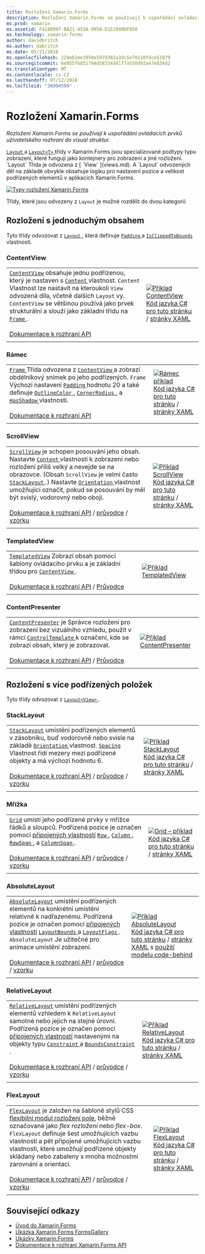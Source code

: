 ```yaml
---
title: Rozložení Xamarin.Forms
description: Rozložení Xamarin.Forms se používají k uspořádání ovládacích prvků uživatelského rozhraní do visual struktur. Tento článek uvádí rozložení součástí Xamarin.Forms.
ms.prod: xamarin
ms.assetid: F4180997-BA21-453A-9958-D1E2940DF050
ms.technology: xamarin-forms
author: davidbritch
ms.author: dabritch
ms.date: 05/21/2018
ms.openlocfilehash: 224eb2ee3958e5979382a3dc5e70110fdce51879
ms.sourcegitcommit: 6e955f6851794d58334d41f7a550d93a47e834d2
ms.translationtype: MT
ms.contentlocale: cs-CZ
ms.lasthandoff: 07/12/2018
ms.locfileid: "38994599"
---
```

# <a name="xamarinforms-layouts"></a>Rozložení Xamarin.Forms

_Rozložení Xamarin.Forms se používají k uspořádání ovládacích prvků uživatelského rozhraní do visual struktur._

[ `Layout` ](xref:Xamarin.Forms.Layout) a [ `Layout<T>` ](xref:Xamarin.Forms.Layout`1) třídy v Xamarin.Forms jsou specializované podtypy typu zobrazení, které fungují jako kontejnery pro zobrazení a jiné rozložení. `Layout` Třída je odvozena z [ `View` ](views.md). A `Layout` odvozených děl na základě obvykle obsahuje logiku pro nastavení pozice a velikost podřízených elementů v aplikacích Xamarin.Forms.

[![Typy rozložení Xamarin.Forms](layouts-images/layouts-sml.png "rozložení Xamarin.Forms typy")](layouts-images/layouts.png#lightbox "typy rozložení Xamarin.Forms")

Třídy, které jsou odvozeny z `Layout` je možné rozdělit do dvou kategorií:

## <a name="layouts-with-single-content"></a>Rozložení s jednoduchým obsahem

Tyto třídy odvozovat z [ `Layout` ](xref:Xamarin.Forms.Layout), která definuje [ `Padding` ](xref:Xamarin.Forms.Layout.Padding) a [ `IsClippedToBounds` ](xref:Xamarin.Forms.Layout.IsClippedToBounds) vlastnosti.

<a name="contentView" />

### <a name="contentview"></a>ContentView

|     |     |
| --- | --- |
| [`ContentView`](xref:Xamarin.Forms.ContentView) obsahuje jednu podřízenou, který je nastaven s [ `Content` ](xref:Xamarin.Forms.ContentView.Content) vlastnost. `Content` Vlastnost lze nastavit na kteroukoli `View` odvozená díla, včetně dalších `Layout` vy. `ContentView` se většinou používá jako prvek strukturální a slouží jako základní třídu na [ `Frame` ](#frame).<br /><br />[Dokumentace k rozhraní API](xref:Xamarin.Forms.ContentView) | [![Příklad ContentView](layouts-images/ContentView.png "ContentView příklad")](layouts-images/ContentView-Large.png#lightbox "ContentView příklad")<br />[Kód jazyka C# pro tuto stránku](https://github.com/xamarin/xamarin-forms-samples/blob/master/FormsGallery/FormsGallery/FormsGallery/CodeExamples/ContentViewDemoPage.cs) / [stránky XAML](https://github.com/xamarin/xamarin-forms-samples/blob/master/FormsGallery/FormsGallery/FormsGallery/XamlExamples/ContentViewDemoPage.xaml) |
|     |     |

<a named="frame" />

### <a name="frame"></a>Rámec

|     |     |
| --- | --- |
| [ `Frame` ](xref:Xamarin.Forms.Frame) Třída odvozena z [ `ContentView` ](#contentView) a zobrazí obdélníkový snímek po jeho podřízených. `Frame` Výchozí nastavení [ `Padding` ](xref:Xamarin.Forms.Layout.Padding) hodnotu 20 a také definuje [ `OutlineColor` ](xref:Xamarin.Forms.Frame.OutlineColor), [ `CornerRadius` ](xref:Xamarin.Forms.Frame.CornerRadius), a [ `HasShadow` ](xref:Xamarin.Forms.Frame.HasShadow)vlastnosti.<br /><br />[Dokumentace k rozhraní API](xref:Xamarin.Forms.Frame) | [![Rámec příklad](layouts-images/Frame.png "rámec příklad")](layouts-images/Frame-Large.png#lightbox "rámec příklad")<br />[Kód jazyka C# pro tuto stránku](https://github.com/xamarin/xamarin-forms-samples/blob/master/FormsGallery/FormsGallery/FormsGallery/CodeExamples/FrameDemoPage.cs) / [stránky XAML](https://github.com/xamarin/xamarin-forms-samples/blob/master/FormsGallery/FormsGallery/FormsGallery/XamlExamples/FrameDemoPage.xaml) |
|     |     |

<a name="scrollView" />

### <a name="scrollview"></a>ScrollView

|     |     |
| --- | --- |
| [`ScrollView`](xref:Xamarin.Forms.ScrollView) je schopen posouvání jeho obsah. Nastavte [ `Content` ](xref:Xamarin.Forms.ScrollView.Content) vlastnosti k zobrazení nebo rozložení příliš velký a nevejde se na obrazovce. (Obsah `ScrollView` je velmi často [ `StackLayout` ](#stackLayout).) Nastavte [ `Orientation` ](xref:Xamarin.Forms.ScrollView.Orientation) vlastnost umožňující označit, pokud se posouvání by měl být svislý, vodorovný nebo obojí.<br /><br />[Dokumentace k rozhraní API](xref:Xamarin.Forms.ScrollView) / [průvodce](~/xamarin-forms/user-interface/layouts/scroll-view.md) / [vzorku](https://developer.xamarin.com/samples/xamarin-forms/UserInterface/Layout/) | [![Příklad ScrollView](layouts-images/ScrollView.png "ScrollView příklad")](layouts-images/ScrollView-Large.png#lightbox "příklad ScrollView")<br />[Kód jazyka C# pro tuto stránku](https://github.com/xamarin/xamarin-forms-samples/blob/master/FormsGallery/FormsGallery/FormsGallery/CodeExamples/ScrollViewDemoPage.cs) / [stránky XAML](https://github.com/xamarin/xamarin-forms-samples/blob/master/FormsGallery/FormsGallery/FormsGallery/XamlExamples/ScrollViewDemoPage.xaml) |
|     |     |

### <a name="templatedview"></a>TemplatedView

|     |     |
| --- | --- |
| [`TemplatedView`](xref:Xamarin.Forms.TemplatedView) Zobrazí obsah pomocí šablony ovládacího prvku a je základní třídou pro [ `ContentView` ](#contentView).<br /><br />[Dokumentace k rozhraní API](xref:Xamarin.Forms.TemplatedView) / [Průvodce](~/xamarin-forms/app-fundamentals/templates/control-templates/index.md) | [![Příklad TemplatedView](layouts-images/TemplatedView.png "TemplatedView příklad")](layouts-images/TemplatedView.png#lightbox "TemplatedView příklad") |
|     |     |

### <a name="contentpresenter"></a>ContentPresenter

|     |     |
| --- | --- |
| [`ContentPresenter`](xref:Xamarin.Forms.ContentPresenter) je Správce rozložení pro zobrazení bez vizuálního vzhledu, použít v rámci [ `ControlTemplate` ](xref:Xamarin.Forms.ControlTemplate) k označení, kde se zobrazí obsah, který je zobrazovat.<br /><br />[Dokumentace k rozhraní API](xref:Xamarin.Forms.ContentPresenter) / [Průvodce](~/xamarin-forms/app-fundamentals/templates/control-templates/index.md) | [![Příklad ContentPresenter](layouts-images/ContentPresenter.png "ContentPresenter příklad")](layouts-images/ContentPresenter.png#lightbox "ContentPresenter příklad") |
|     |     |

## <a name="layouts-with-multiple-children"></a>Rozložení s více podřízených položek

Tyto třídy odvozovat z [ `Layout<View>` ](xref:Xamarin.Forms.Layout`1).

<a name="stackLayout" />

### <a name="stacklayout"></a>StackLayout

|     |     |
| --- | --- |
| [`StackLayout`](xref:Xamarin.Forms.StackLayout) umístění podřízených elementů v zásobníku, buď vodorovně nebo svisle na základě [ `Orientation` ](xref:Xamarin.Forms.StackLayout.Orientation) vlastnost. [ `Spacing` ](xref:Xamarin.Forms.StackLayout.Spacing) Vlastnost řídí mezery mezi podřízené objekty a má výchozí hodnotu 6.<br /><br />[Dokumentace k rozhraní API](xref:Xamarin.Forms.StackLayout) / [průvodce](~/xamarin-forms/user-interface/layouts/stack-layout.md) / [vzorku](https://developer.xamarin.com/samples/xamarin-forms/UserInterface/Layout/)| [![Příklad StackLayout](layouts-images/StackLayout.png "StackLayout příklad")](layouts-images/StackLayout-Large.png#lightbox "StackLayout příklad")<br />[Kód jazyka C# pro tuto stránku](https://github.com/xamarin/xamarin-forms-samples/blob/master/FormsGallery/FormsGallery/FormsGallery/CodeExamples/StackLayoutDemoPage.cs) / [stránky XAML](https://github.com/xamarin/xamarin-forms-samples/blob/master/FormsGallery/FormsGallery/FormsGallery/XamlExamples/StackLayoutDemoPage.xaml) |
|     |     |

<a name="grid" />

### <a name="grid"></a>Mřížka

|     |     |
| --- | --- |
| [`Grid`](xref:Xamarin.Forms.Grid) umístí jeho podřízené prvky v mřížce řádků a sloupců. Podřízená pozice je označen pomocí [připojených vlastností](~/xamarin-forms/xaml/attached-properties.md) [ `Row` ](xref:Xamarin.Forms.Grid.RowProperty), [ `Column` ](xref:Xamarin.Forms.Grid.ColumnProperty), [ `RowSpan` ](xref:Xamarin.Forms.Grid.RowSpanProperty), a [ `ColumnSpan` ](xref:Xamarin.Forms.Grid.ColumnSpanProperty).<br /><br />[Dokumentace k rozhraní API](xref:Xamarin.Forms.Grid) / [průvodce](~/xamarin-forms/user-interface/layouts/grid.md) / [vzorku](https://developer.xamarin.com/samples/xamarin-forms/UserInterface/Layout/) | [![Grid – příklad](layouts-images/Grid.png "Grid – příklad")](layouts-images/Grid-Large.png#lightbox "Grid – příklad")<br />[Kód jazyka C# pro tuto stránku](https://github.com/xamarin/xamarin-forms-samples/blob/master/FormsGallery/FormsGallery/FormsGallery/CodeExamples/GridDemoPage.cs) / [stránky XAML](https://github.com/xamarin/xamarin-forms-samples/blob/master/FormsGallery/FormsGallery/FormsGallery/XamlExamples/GridDemoPage.xaml) |
|     |     |

### <a name="absolutelayout"></a>AbsoluteLayout

|     |     |
| --- | --- |
| [`AbsoluteLayout`](xref:Xamarin.Forms.AbsoluteLayout) umístění podřízených elementů na konkrétní umístění relativně k nadřazenému. Podřízená pozice je označen pomocí [připojených vlastností](~/xamarin-forms/xaml/attached-properties.md) [ `LayoutBounds` ](xref:Xamarin.Forms.AbsoluteLayout.LayoutBoundsProperty) a [ `LayoutFlags` ](xref:Xamarin.Forms.AbsoluteLayout.LayoutFlagsProperty). `AbsoluteLayout` Je užitečné pro animace umístění zobrazení.<br /><br />[Dokumentace k rozhraní API](xref:Xamarin.Forms.AbsoluteLayout) / [průvodce](~/xamarin-forms/user-interface/layouts/absolute-layout.md) / [vzorku](https://developer.xamarin.com/samples/xamarin-forms/UserInterface/Layout/) | [![Příklad AbsoluteLayout](layouts-images/AbsoluteLayout.png "AbsoluteLayout příklad")](layouts-images/AbsoluteLayout-Large.png#lightbox "AbsoluteLayout příklad")<br />[Kód jazyka C# pro tuto stránku](https://github.com/xamarin/xamarin-forms-samples/blob/master/FormsGallery/FormsGallery/FormsGallery/CodeExamples/AbsoluteLayoutdDemoPage.cs) / [stránky XAML](https://github.com/xamarin/xamarin-forms-samples/blob/master/FormsGallery/FormsGallery/FormsGallery/XamlExamples/AbsoluteLayoutDemoPage.xaml) s [použití modelu code-behind](https://github.com/xamarin/xamarin-forms-samples/blob/master/FormsGallery/FormsGallery/FormsGallery/XamlExamples/AbsoluteLayoutDemoPage.xaml.cs) |
|     |     |

### <a name="relativelayout"></a>RelativeLayout

|     |     |
| --- | --- |
| [`RelativeLayout`](xref:Xamarin.Forms.RelativeLayout) umístění podřízených elementů vzhledem k `RelativeLayout` samotné nebo jejich na stejné úrovni. Podřízená pozice je označen pomocí [připojených vlastností](~/xamarin-forms/xaml/attached-properties.md) nastavenými na objekty typu [ `Constraint` ](xref:Xamarin.Forms.Constraint) a [ `BoundsConstraint` ](xref:Xamarin.Forms.Constraint).<br /><br />[Dokumentace k rozhraní API](xref:Xamarin.Forms.RelativeLayout) / [průvodce](~/xamarin-forms/user-interface/layouts/relative-layout.md) / [vzorku](https://developer.xamarin.com/samples/xamarin-forms/UserInterface/Layout/) | [![Příklad RelativeLayout](layouts-images/RelativeLayout.png "RelativeLayout příklad")](layouts-images/RelativeLayout-Large.png#lightbox "RelativeLayout příklad")<br />[Kód jazyka C# pro tuto stránku](https://github.com/xamarin/xamarin-forms-samples/blob/master/FormsGallery/FormsGallery/FormsGallery/CodeExamples/RelativeLayoutDemoPage.cs) / [stránky XAML](https://github.com/xamarin/xamarin-forms-samples/blob/master/FormsGallery/FormsGallery/FormsGallery/XamlExamples/RelativeLayoutDemoPage.xaml) |
|     |     |

### <a name="flexlayout"></a>FlexLayout

|     |     |
| --- | --- |
| [`FlexLayout`](xref:Xamarin.Forms.FlexLayout) je založen na šabloně stylů CSS [flexibilní modul rozložení pole](http://www.w3.org/TR/css-flexbox-1/), běžně označované jako _flex rozložení_ nebo _flex-box_. `FlexLayout` definuje šest umožňujících vazbu vlastnosti a pět připojené umožňujících vazbu vlastnosti, které umožňují podřízené objekty skládaný nebo zabaleny s mnoha možnostmi zarovnání a orientaci.<br /><br />[Dokumentace k rozhraní API](xref:Xamarin.Forms.FlexLayout) / [průvodce](~/xamarin-forms/user-interface/layouts/flex-layout.md) / [vzorku](https://developer.xamarin.com/samples/xamarin-forms/UserInterface/FlexLayoutDemos/) | [![Příklad FlexLayout](layouts-images/FlexLayout.png "FlexLayout příklad")](layouts-images/FlexLayout-Large.png#lightbox "FlexLayout příklad")<br />[Kód jazyka C# pro tuto stránku](https://github.com/xamarin/xamarin-forms-samples/blob/master/FormsGallery/FormsGallery/FormsGallery/CodeExamples/FlexLayoutDemoPage.cs) / [stránky XAML](https://github.com/xamarin/xamarin-forms-samples/blob/master/FormsGallery/FormsGallery/FormsGallery/XamlExamples/FlexLayoutDemoPage.xaml) |
|     |     |

## <a name="related-links"></a>Související odkazy

- [Úvod do Xamarin.Forms](~/xamarin-forms/get-started/introduction-to-xamarin-forms.md)
- [Ukázka Xamarin.Forms FormsGallery](https://developer.xamarin.com/samples/FormsGallery/)
- [Ukázky Xamarin.Forms](https://developer.xamarin.com/samples/xamarin-forms/all/)
- [Dokumentace k rozhraní Xamarin.Forms API](https://docs.microsoft.com/dotnet/api/xamarin.forms?view=xamarin-forms)
